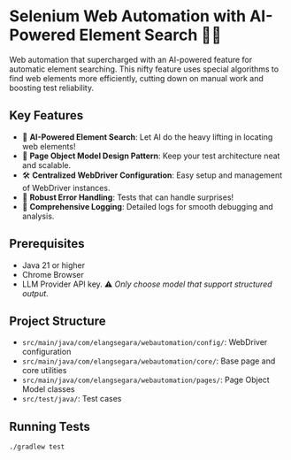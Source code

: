 # Selenium Web Automation with AI-Powered Element Search 🤖🔎

Web automation that supercharged with an AI-powered feature for automatic element searching. This nifty feature uses special algorithms to find web elements more efficiently, cutting down on manual work and boosting test reliability.

## Key Features
- 🤖 **AI-Powered Element Search**: Let AI do the heavy lifting in locating web elements!
- 📐 **Page Object Model Design Pattern**: Keep your test architecture neat and scalable.
- 🛠️ **Centralized WebDriver Configuration**: Easy setup and management of WebDriver instances. 
- 💪 **Robust Error Handling**: Tests that can handle surprises! 
- 📝 **Comprehensive Logging**: Detailed logs for smooth debugging and analysis. 

## Prerequisites
- Java 21 or higher
- Chrome Browser
- LLM Provider API key. ⚠️ *Only choose model that support structured output*.

## Project Structure
- `src/main/java/com/elangsegara/webautomation/config/`: WebDriver configuration
- `src/main/java/com/elangsegara/webautomation/core/`: Base page and core utilities
- `src/main/java/com/elangsegara/webautomation/pages/`: Page Object Model classes
- `src/test/java/`: Test cases

## Running Tests
```bash
./gradlew test
```
